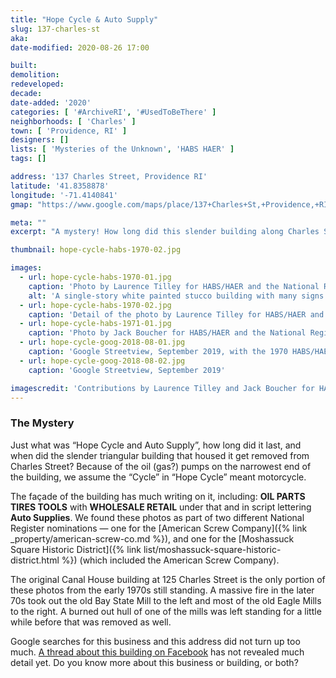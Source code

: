 ```yaml
---
title: "Hope Cycle & Auto Supply"
slug: 137-charles-st
aka: 
date-modified: 2020-08-26 17:00

built: 
demolition: 
redeveloped: 
decade:
date-added: '2020'
categories: [ '#ArchiveRI', '#UsedToBeThere' ]
neighborhoods: [ 'Charles' ]
town: [ 'Providence, RI' ]
designers: []
lists: [ 'Mysteries of the Unknown', 'HABS HAER' ]
tags: []

address: '137 Charles Street, Providence RI'
latitude: '41.8358878'
longitude: '-71.4140841'
gmap: "https://www.google.com/maps/place/137+Charles+St,+Providence,+RI+02904/@41.8358878,-71.4140841,17z/data=!3m1!4b1!4m5!3m4!1s0x89e4451e82dd0349:0x325572655c2bd71c!8m2!3d41.8358838!4d-71.4118901"

meta: ""
excerpt: "A mystery! How long did this slender building along Charles Street and the Moshassuck river stand?"

thumbnail: hope-cycle-habs-1970-02.jpg

images:
  - url: hope-cycle-habs-1970-01.jpg
    caption: 'Photo by Laurence Tilley for HABS/HAER and the National Register Nomination for American Screw Company, 1970'
    alt: 'A single-story white painted stucco building with many signs on its facade and the look of a mid-century gas station — rounded corners and smooth surfaces. The building narrows on its left side to a triangular point, where small gas pumps are located.'
  - url: hope-cycle-habs-1970-02.jpg
    caption: 'Detail of the photo by Laurence Tilley for HABS/HAER and the National Register Nomination for American Screw Company, 1970'
  - url: hope-cycle-habs-1971-01.jpg
    caption: 'Photo by Jack Boucher for HABS/HAER and the National Register Nomination for Moshassuck Square, 1971'
  - url: hope-cycle-goog-2018-08-01.jpg
    caption: 'Google Streetview, September 2019, with the 1970 HABS/HAER photo overlay'
  - url: hope-cycle-goog-2018-08-02.jpg
    caption: 'Google Streetview, September 2019'

imagescredit: 'Contributions by Laurence Tilley and Jack Boucher for HABS/HAER and Google Streetview'
---
```


### The Mystery

Just what was “Hope Cycle and Auto Supply”, how long did it last, and when did the slender triangular building that housed it get removed from Charles Street? Because of the oil (gas?) pumps on the narrowest end of the building, we assume the “Cycle” in “Hope Cycle” meant motorcycle. 

The façade of the building has much writing on it, including: **OIL PARTS TIRES TOOLS** with **WHOLESALE RETAIL** under that and in script lettering **Auto Supplies**. We found these photos as part of two different National Register nominations — one for the [American Screw Company]({% link _property/american-screw-co.md %}), and one for the [Moshassuck Square Historic District]({% link list/moshassuck-square-historic-district.html %}) (which included the American Screw Company).

The original Canal House building at 125 Charles Street is the only portion of these photos from the early 1970s still standing. A massive fire in the later 70s took out the old Bay State Mill to the left and most of the old Eagle Mills to the right. A burned out hull of one of the mills was left standing for a little while before that was removed as well. 

Google searches for this business and this address did not turn up too much. [A thread about this building on Facebook](//www.facebook.com/artinruinsweb/posts/3315507691805083) has not revealed much detail yet. Do you know more about this business or building, or both? 
